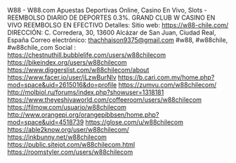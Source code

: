 W88 - W88.com Apuestas Deportivas Online, Casino En Vivo, Slots - REEMBOLSO DIARIO DE DEPORTES 0.3%. GRAND CLUB W CASINO EN VIVO REEMBOLSO EN EFECTIVO
Detalles:
Sitio web: https://w88-chile.com/
DIRECCIÓN: C. Corredera, 30, 13600 Alcázar de San Juan, Ciudad Real, España
Correo electrónico: thachhaison9375@gmail.com
#w88, #w88chile, #w88chile_com
Social : 
https://chestnuthill.bubblelife.com/users/w88chilecom
https://bikeindex.org/users/w88chilecom
https://www.diggerslist.com/w88chilecom/about
https://www.facer.io/user/jLzwBurNlv
https://b.cari.com.my/home.php?mod=space&uid=2615016&do=profile
https://zumvu.com/w88chilecom/
http://molbiol.ru/forums/index.php?showuser=1318181
https://www.theyeshivaworld.com/coffeeroom/users/w88chilecom
https://filmow.com/usuario/w88chilecom
http://www.orangepi.org/orangepibbsen/home.php?mod=space&uid=4518739
https://glose.com/u/w88chilecom
https://able2know.org/user/w88chilecom/
https://inkbunny.net/w88chilecom
https://public.sitejot.com/w88chilecom.html
https://roomstyler.com/users/w88chilecom